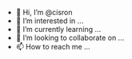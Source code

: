 - 👋 Hi, I’m @cisron
- 👀 I’m interested in ...
- 🌱 I’m currently learning ...
- 💞️ I’m looking to collaborate on ...
- 📫 How to reach me ...

<!---
cisron/cisron is a ✨ special ✨ repository because its `README.md` (this file) appears on your GitHub profile.
You can click the Preview link to take a look at your changes.
--->
